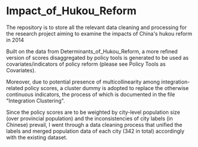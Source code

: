 # Impact_of_Hukou_Reform
The repository is to store all the relevant data cleaning and processing for the research project aiming to examine the impacts of China's hukou reform in 2014

Built on the data from Determinants_of_Hukou_Reform, a more refined version of scores disaggregated by policy tools is generated to be used as covariates/indicators of policy reform (please see Policy Tools as Covariates). 

Moreover, due to potential presence of multicollinearity among integration-related policy scores, a cluster dummy is adopted to replace the otherwise continuous indicators, the process of which is documented in the file "Integration Clustering".

Since the policy scores are to be weighted by city-level population size (over provincial population) and the inconsistencies of city labels (in Chinese) prevail, I went through a data cleaning process that unified the labels and merged population data of each city (342 in total) accordingly with the existing dataset. 
